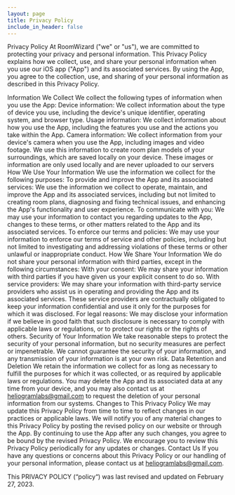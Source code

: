 ```yaml
---
layout: page
title: Privacy Policy
include_in_header: false
---
```

Privacy Policy
At RoomWizard ("we" or "us"), we are committed to protecting your privacy and personal information. This Privacy Policy explains how we collect, use, and share your personal information when you use our iOS app ("App") and its associated services. By using the App, you agree to the collection, use, and sharing of your personal information as described in this Privacy Policy.

Information We Collect
We collect the following types of information when you use the App:
Device information: We collect information about the type of device you use, including the device's unique identifier, operating system, and browser type.
Usage information: We collect information about how you use the App, including the features you use and the actions you take within the App.
Camera information: We collect information from your device's camera when you use the App, including images and video footage. We use this information to create room plan models of your surroundings, which are saved locally on your device. These images or information are only used locally and are never uploaded to our servers 
How We Use Your Information
We use the information we collect for the following purposes:
To provide and improve the App and its associated services: We use the information we collect to operate, maintain, and improve the App and its associated services, including but not limited to creating room plans, diagnosing and fixing technical issues, and enhancing the App's functionality and user experience.
To communicate with you: We may use your information to contact you regarding updates to the App, changes to these terms, or other matters related to the App and its associated services.
To enforce our terms and policies: We may use your information to enforce our terms of service and other policies, including but not limited to investigating and addressing violations of these terms or other unlawful or inappropriate conduct.
How We Share Your Information
We do not share your personal information with third parties, except in the following circumstances:
With your consent: We may share your information with third parties if you have given us your explicit consent to do so.
With service providers: We may share your information with third-party service providers who assist us in operating and providing the App and its associated services. These service providers are contractually obligated to keep your information confidential and use it only for the purposes for which it was disclosed.
For legal reasons: We may disclose your information if we believe in good faith that such disclosure is necessary to comply with applicable laws or regulations, or to protect our rights or the rights of others.
Security of Your Information
We take reasonable steps to protect the security of your personal information, but no security measures are perfect or impenetrable. We cannot guarantee the security of your information, and any transmission of your information is at your own risk.
Data Retention and Deletion
We retain the information we collect for as long as necessary to fulfill the purposes for which it was collected, or as required by applicable laws or regulations. You may delete the App and its associated data at any time from your device, and you may also contact us at heliogramlabs@gmail.com to request the deletion of your personal information from our systems.
Changes to This Privacy Policy
We may update this Privacy Policy from time to time to reflect changes in our practices or applicable laws. We will notify you of any material changes to this Privacy Policy by posting the revised policy on our website or through the App. By continuing to use the App after any such changes, you agree to be bound by the revised Privacy Policy. We encourage you to review this Privacy Policy periodically for any updates or changes.
Contact Us
If you have any questions or concerns about this Privacy Policy or our handling of your personal information, please contact us at heliogramlabs@gmail.com.

This PRIVACY POLICY (“policy“) was last revised and updated on February 27, 2023.


